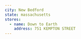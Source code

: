 ```yaml
---
city: New Bedford
state: massachusetts
stores:
  - name: Down to Earth
    address: 751 KEMPTON STREET
---
```

